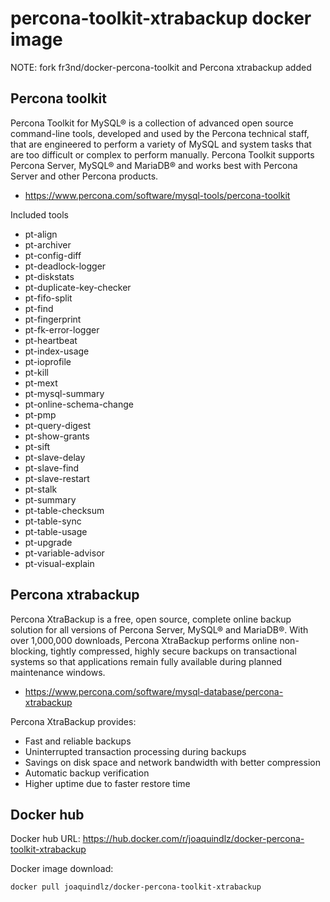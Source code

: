 # percona-toolkit-xtrabackup docker image

NOTE: fork fr3nd/docker-percona-toolkit and Percona xtrabackup added

## Percona toolkit

Percona Toolkit for MySQL® is a collection of advanced open source command-line
tools, developed and used by the Percona technical staff, that are engineered
to perform a variety of MySQL and system tasks that are too difficult or
complex to perform manually. Percona Toolkit supports Percona Server, MySQL®
and MariaDB® and works best with Percona Server and other Percona products.

* https://www.percona.com/software/mysql-tools/percona-toolkit

Included tools

* pt-align
* pt-archiver
* pt-config-diff
* pt-deadlock-logger
* pt-diskstats
* pt-duplicate-key-checker
* pt-fifo-split
* pt-find
* pt-fingerprint
* pt-fk-error-logger
* pt-heartbeat
* pt-index-usage
* pt-ioprofile
* pt-kill
* pt-mext
* pt-mysql-summary
* pt-online-schema-change
* pt-pmp
* pt-query-digest
* pt-show-grants
* pt-sift
* pt-slave-delay
* pt-slave-find
* pt-slave-restart
* pt-stalk
* pt-summary
* pt-table-checksum
* pt-table-sync
* pt-table-usage
* pt-upgrade
* pt-variable-advisor
* pt-visual-explain

## Percona xtrabackup

Percona XtraBackup is a free, open source, complete online backup solution for all versions of Percona Server, MySQL® and MariaDB®. With over 1,000,000 downloads, Percona XtraBackup performs online non-blocking, tightly compressed, highly secure backups on transactional systems so that applications remain fully available during planned maintenance windows.

* https://www.percona.com/software/mysql-database/percona-xtrabackup

Percona XtraBackup provides:

* Fast and reliable backups
* Uninterrupted transaction processing during backups
* Savings on disk space and network bandwidth with better compression
* Automatic backup verification
* Higher uptime due to faster restore time

## Docker hub

Docker hub URL:
https://hub.docker.com/r/joaquindlz/docker-percona-toolkit-xtrabackup

Docker image download:

```
docker pull joaquindlz/docker-percona-toolkit-xtrabackup
```
